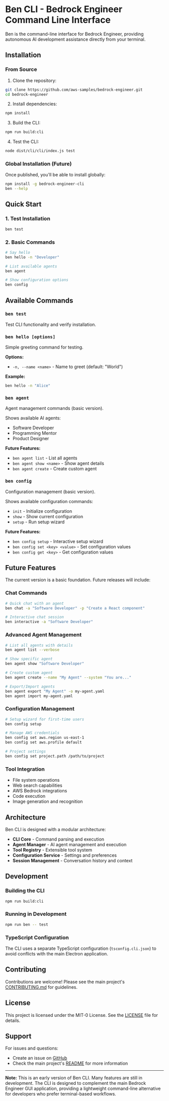 # Ben CLI - Bedrock Engineer Command Line Interface

Ben is the command-line interface for Bedrock Engineer, providing autonomous AI development assistance directly from your terminal.

## Installation

### From Source

1. Clone the repository:
```bash
git clone https://github.com/aws-samples/bedrock-engineer.git
cd bedrock-engineer
```

2. Install dependencies:
```bash
npm install
```

3. Build the CLI:
```bash
npm run build:cli
```

4. Test the CLI:
```bash
node dist/cli/cli/index.js test
```

### Global Installation (Future)

Once published, you'll be able to install globally:
```bash
npm install -g bedrock-engineer-cli
ben --help
```

## Quick Start

### 1. Test Installation
```bash
ben test
```

### 2. Basic Commands
```bash
# Say hello
ben hello -n "Developer"

# List available agents
ben agent

# Show configuration options
ben config
```

## Available Commands

### `ben test`
Test CLI functionality and verify installation.

### `ben hello [options]`
Simple greeting command for testing.

**Options:**
- `-n, --name <name>` - Name to greet (default: "World")

**Example:**
```bash
ben hello -n "Alice"
```

### `ben agent`
Agent management commands (basic version).

Shows available AI agents:
- Software Developer
- Programming Mentor
- Product Designer

**Future Features:**
- `ben agent list` - List all agents
- `ben agent show <name>` - Show agent details
- `ben agent create` - Create custom agent

### `ben config`
Configuration management (basic version).

Shows available configuration commands:
- `init` - Initialize configuration
- `show` - Show current configuration
- `setup` - Run setup wizard

**Future Features:**
- `ben config setup` - Interactive setup wizard
- `ben config set <key> <value>` - Set configuration values
- `ben config get <key>` - Get configuration values

## Future Features

The current version is a basic foundation. Future releases will include:

### Chat Commands
```bash
# Quick chat with an agent
ben chat -a "Software Developer" -p "Create a React component"

# Interactive chat session
ben interactive -a "Software Developer"
```

### Advanced Agent Management
```bash
# List all agents with details
ben agent list --verbose

# Show specific agent
ben agent show "Software Developer"

# Create custom agent
ben agent create --name "My Agent" --system "You are..."

# Export/Import agents
ben agent export "My Agent" -o my-agent.yaml
ben agent import my-agent.yaml
```

### Configuration Management
```bash
# Setup wizard for first-time users
ben config setup

# Manage AWS credentials
ben config set aws.region us-east-1
ben config set aws.profile default

# Project settings
ben config set project.path /path/to/project
```

### Tool Integration
- File system operations
- Web search capabilities
- AWS Bedrock integrations
- Code execution
- Image generation and recognition

## Architecture

Ben CLI is designed with a modular architecture:

- **CLI Core** - Command parsing and execution
- **Agent Manager** - AI agent management and execution
- **Tool Registry** - Extensible tool system
- **Configuration Service** - Settings and preferences
- **Session Management** - Conversation history and context

## Development

### Building the CLI
```bash
npm run build:cli
```

### Running in Development
```bash
npm run ben -- test
```

### TypeScript Configuration
The CLI uses a separate TypeScript configuration (`tsconfig.cli.json`) to avoid conflicts with the main Electron application.

## Contributing

Contributions are welcome! Please see the main project's [CONTRIBUTING.md](./CONTRIBUTING.md) for guidelines.

## License

This project is licensed under the MIT-0 License. See the [LICENSE](./LICENSE) file for details.

## Support

For issues and questions:
- Create an issue on [GitHub](https://github.com/aws-samples/bedrock-engineer/issues)
- Check the main project's [README](./README.md) for more information

---

**Note:** This is an early version of Ben CLI. Many features are still in development. The CLI is designed to complement the main Bedrock Engineer GUI application, providing a lightweight command-line alternative for developers who prefer terminal-based workflows.